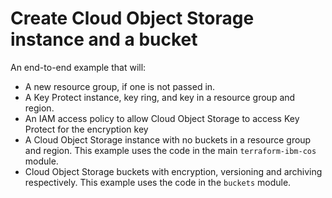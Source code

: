 # Create Cloud Object Storage instance and a bucket

An end-to-end example that will:
- A new resource group, if one is not passed in.
- A Key Protect instance, key ring, and key in a resource group and region.
- An IAM access policy to allow Cloud Object Storage to access Key Protect for the encryption key
- A Cloud Object Storage instance with no buckets in a resource group and region.
    This example uses the code in the main `terraform-ibm-cos` module.
- Cloud Object Storage buckets with encryption, versioning and archiving respectively.
    This example uses the code in the `buckets` module.
